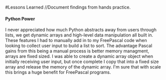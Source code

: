 #Lessons Learned
//Document findings from hands practice.
#### Python Power
I never appreciated how much Python abstracts away from users through lists, we get dynamic arrays and high-level data manipulation all built in. These features I had to manually add in to my FreePascal code when looking to collect user input to build a list to sort.
The advantage Pascal gains from this being a manual process is better memory managment, arrays are fixed sized. I was able to create a dynamic array object when initially receiving user input, but once complete I copy that into a fixed size array and release the memory of the dynamic array. I'm sure that with scale this brings a huge benefit for FreePascal programs. 
